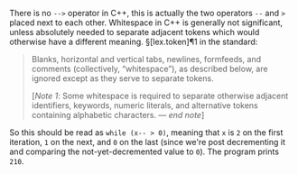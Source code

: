 There is no `-->` operator in C++, this is actually the two operators `--` and `>` placed next to each other. Whitespace in C++ is generally not significant, unless absolutely needed to separate adjacent tokens which would otherwise have a different meaning. §[lex.token]¶1 in the standard:

> Blanks, horizontal and vertical tabs, newlines, formfeeds, and comments (collectively, “whitespace”), as described below, are ignored except as they serve to separate tokens.
>
> [*Note 1*: Some whitespace is required to separate otherwise adjacent identifiers, keywords, numeric literals, and alternative tokens containing alphabetic characters. — *end note*]

So this should be read as `while (x-- > 0)`, meaning that `x` is `2` on the first iteration, `1` on the next, and `0` on the last (since we're post decrementing it and comparing the not-yet-decremented value to `0`). The program prints `210`.